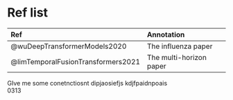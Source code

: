 # Ref list
| Ref | Annotation |
| :-- | :--------- |
| @wuDeepTransformerModels2020 | The influenza paper |
| @limTemporalFusionTransformers2021 | The multi-horizon paper |

GIve me some conetnctiosnt dipjaosiefjs kdjfpaidnpoais  
 0313